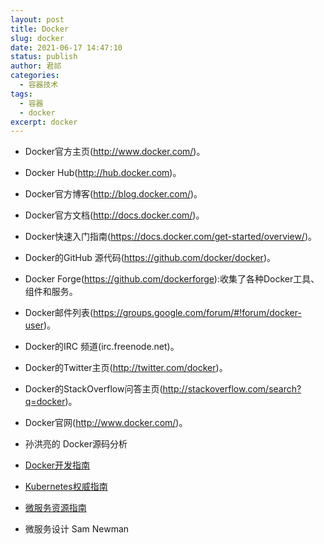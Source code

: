 ```yaml
---
layout: post
title: Docker
slug: docker
date: 2021-06-17 14:47:10
status: publish
author: 君祁
categories:
  - 容器技术
tags:
  - 容器
  - docker
excerpt: docker
---
```


* Docker官方主页(http://www.docker.com/)。
* Docker Hub(http://hub.docker.com)。
* Docker官方博客(http://blog.docker.com/)。
* Docker官方文档(http://docs.docker.com/)。
* Docker快速入门指南(https://docs.docker.com/get-started/overview/)。
* Docker的GitHub 源代码(https://github.com/docker/docker)。
* Docker Forge(https://github.com/dockerforge):收集了各种Docker工具、组件和服务。
* Docker邮件列表(https://groups.google.com/forum/#!forum/docker-user)。
* Docker的IRC 频道(irc.freenode.net)。
* Docker的Twitter主页(http://twitter.com/docker)。
* Docker的StackOverflow问答主页(http://stackoverflow.com/search?q=docker)。
* Docker官网(http://www.docker.com/)。


* 孙洪亮的 Docker源码分析
* [Docker开发指南](https://www.zhihu.com/pub/book/119564848)
* [Kubernetes权威指南](https://www.zhihu.com/pub/reader/119943940/chapter/1283922533264543744)
* [微服务资源指南](https://martinfowler.com/microservices/)
* 微服务设计 Sam Newman
